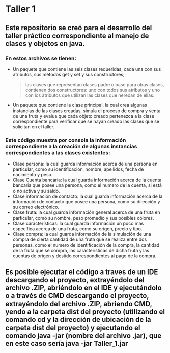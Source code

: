 # Taller 1
## Este repositorio se creó para el desarrollo del taller práctico correspondiente al manejo de clases y objetos en java.

### En estos archivos se tienen:
 * Un paquete que contiene las seis clases requeridas, cada una con sus atributos, sus métodos get y set y sus constructores; 
    > las clases que representan clases padre o base para otras clases, contienen dos constructores: uno con todos sus atributos y uno con los atributos que utilizan las clases que heredan de ellas.

  * Un paquete que contiene la clase principal, la cual crea algunas instancias de las clases creadas, simula el proceso de compra y venta de una fruta y evalua que cada objeto creado pertenezca a la clase correspondiente para verificar que se hayan creado las clases que se solicitan en el taller.

### Este código muestra por consola la información correspondiente a la creación de algunas instancias correspondientes a las clases existentes:
  - Clase persona: la cual guarda información acerca de una persona en particular, como su identificación, nombre, apellidos, fecha de nacimiento y peso.
  - Clase Cuenta bancaria: la cual guarda información acerca de la cuenta bancaria que posee una persona, como el numero de la cuenta, si está o no activa y su saldo.
  - Clase información de contacto: la cual guarda información acerca de la información de contacto que posee una persona, como su dirección y su correo electrónico.
  - Clase fruta: la cual guarda información general acerca de una fruta en particular, como su nombre, peso promedio y sus posibles colores.
  - Clase características: la cual guarda información un poco mas específica acerca de una fruta, como su origen, precio y tipo.
  - Clase compra: la cual guarda información de la simulación de una compra de cierta cantidad de una fruta que se realiza entre dos personas, como el numero de identificación de la compra, la cantidad de la fruta que se compra, las características de dicha fruta y las cuentas de origen y destido correspondientes al pago de la compra.

## Es posible ejecutar el código a traves de un IDE descargando el proyecto, extrayéndolo del archivo .ZIP, abriéndolo en el IDE y ejecutándolo o a través de CMD descargando el proyecto, extrayéndolo del archivo .ZIP, abriendo CMD, yendo a la carpeta dist del proyecto (utilizando el comando cd y la dirección de ubicación de la carpeta dist del proyecto) y ejecutando el comando java -jar (nombre del archivo .jar), que en este caso sería java -jar Taller_1.jar

